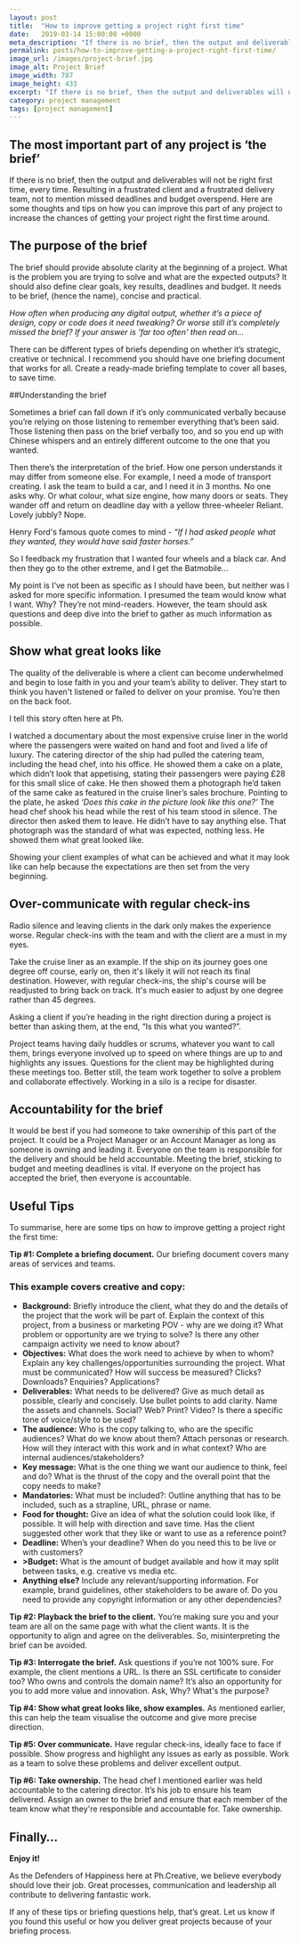 ```yaml
---
layout: post
title:  "How to improve getting a project right first time"
date:   2019-03-14 15:00:00 +0000
meta_description: "If there is no brief, then the output and deliverables will not be right first time, every time."
permalink: posts/how-to-improve-getting-a-project-right-first-time/
image_url: /images/project-brief.jpg
image_alt: Project Brief
image_width: 787
image_height: 433
excerpt: "If there is no brief, then the output and deliverables will not be right first time, every time."
category: project management
tags: [project management]
--- 
```


## The most important part of any project is ‘the brief’ 

If there is no brief, then the output and deliverables will not be right first time, every time. Resulting in a frustrated client and a frustrated delivery team, not to mention missed deadlines and budget overspend. Here are some thoughts and tips on how you can improve this part of any project to increase the chances of getting your project right the first time around. 

## The purpose of the brief

The brief should provide absolute clarity at the beginning of a project. What is the problem you are trying to solve and what are the expected outputs? It should also define clear goals, key results, deadlines and budget. It needs to be brief, (hence the name), concise and practical.

<i>How often when producing any digital output, whether it’s a piece of design, copy or code does it need tweaking? Or worse still it’s completely missed the brief? If your answer is 'far too often' then read on... </i>

There can be different types of briefs depending on whether it’s strategic, creative or technical. I recommend you should have one briefing document that works for all. Create a ready-made briefing template to cover all bases, to save time.

##Understanding the brief

Sometimes a brief can fall down if it’s only communicated verbally because you’re relying on those listening to remember everything that’s been said. Those listening then pass on the brief verbally too, and so you end up with Chinese whispers and an entirely different outcome to the one that you wanted.

Then there’s the interpretation of the brief. How one person understands it may differ from someone else. For example, I need a mode of transport creating. I ask the team to build a car, and I need it in 3 months. No one asks why. Or what colour, what size engine, how many doors or seats. They wander off and return on deadline day with a yellow three-wheeler Reliant. Lovely jubbly? Nope.

Henry Ford's famous quote comes to mind - <i>“If I had asked people what they wanted, they would have said faster horses.”</i>

So I feedback my frustration that I wanted four wheels and a black car. And then they go to the other extreme, and I get the Batmobile...

My point is I’ve not been as specific as I should have been, but neither was I asked for more specific information. I presumed the team would know what I want. Why? They’re not mind-readers. However, the team should ask questions and deep dive into the brief to gather as much information as possible.

## Show what great looks like

The quality of the deliverable is where a client can become underwhelmed and begin to lose faith in you and your team’s ability to deliver. They start to think you haven't listened or failed to deliver on your promise. You’re then on the back foot.

I tell this story often here at Ph.

I watched a documentary about the most expensive cruise liner in the world where the passengers were waited on hand and foot and lived a life of luxury. The catering director of the ship had pulled the catering team, including the head chef, into his office. He showed them a cake on a plate, which didn’t look that appetising, stating their passengers were paying £28 for this small slice of cake. He then showed them a photograph he’d taken of the same cake as featured in the cruise liner’s sales brochure. Pointing to the plate, he asked <i>‘Does this cake in the picture look like this one?’</i> The head chef shook his head while the rest of his team stood in silence. The director then asked them to leave. He didn’t have to say anything else. That photograph was the standard of what was expected, nothing less. He showed them what great looked like.

Showing your client examples of what can be achieved and what it may look like can help because the expectations are then set from the very beginning.

## Over-communicate with regular check-ins

Radio silence and leaving clients in the dark only makes the experience worse. Regular check-ins with the team and with the client are a must in my eyes.

Take the cruise liner as an example. If the ship on its journey goes one degree off course, early on, then it's likely it will not reach its final destination. However, with regular check-ins, the ship's course will be readjusted to bring back on track. It's much easier to adjust by one degree rather than 45 degrees.

Asking a client if you’re heading in the right direction during a project is better than asking them, at the end, “Is this what you wanted?”.

Project teams having daily huddles or scrums, whatever you want to call them, brings everyone involved up to speed on where things are up to and highlights any issues. Questions for the client may be highlighted during these meetings too. Better still, the team work together to solve a problem and collaborate effectively. Working in a silo is a recipe for disaster.

## Accountability for the brief

It would be best if you had someone to take ownership of this part of the project. It could be a Project Manager or an Account Manager as long as someone is owning and leading it. Everyone on the team is responsible for the delivery and should be held accountable. Meeting the brief, sticking to budget and meeting deadlines is vital. If everyone on the project has accepted the brief, then everyone is accountable.

## Useful Tips
To summarise, here are some tips on how to improve getting a project right the first time:

<strong>Tip #1: Complete a briefing document.</strong> Our briefing document covers many areas of services and teams.

### This example covers creative and copy:

- <strong>Background:</strong> Briefly introduce the client, what they do and the details of the project that the work will be part of. Explain the context of this project, from a business or marketing POV - why are we doing it? What problem or opportunity are we trying to solve? Is there any other campaign activity we need to know about?
- <strong>Objectives:</strong> What does the work need to achieve by when to whom? Explain any key challenges/opportunities surrounding the project. What must be communicated? How will success be measured? Clicks? Downloads? Enquiries? Applications?
- <strong>Deliverables:</strong> What needs to be delivered? Give as much detail as possible, clearly and concisely. Use bullet points to add clarity.  Name the assets and channels. Social? Web? Print? Video? Is there a specific tone of voice/style to be used?
- <strong>The audience:</strong> Who is the copy talking to, who are the specific audiences? What do we know about them? Attach personas or research. How will they interact with this work and in what context? Who are internal audiences/stakeholders?
- <strong>Key message:</strong> What is the one thing we want our audience to think, feel and do? What is the thrust of the copy and the overall point that the copy needs to make?
- <strong>Mandatories:</strong> What must be included?: Outline anything that has to be included, such as a strapline, URL, phrase or name.
- <strong>Food for thought:</strong> Give an idea of what the solution could look like, if possible. It will help with direction and save time. Has the client suggested other work that they like or want to use as a reference point?
- <strong>Deadline:</strong> When’s your deadline? When do you need this to be live or with customers?
- <strong>>Budget:</strong> What is the amount of budget available and how it may split between tasks, e.g. creative vs media etc.
- <strong>Anything else?</strong> Include any relevant/supporting information. For example, brand guidelines, other stakeholders to be aware of. Do you need to provide any copyright information or any other dependencies?

<strong>Tip #2: Playback the brief to the client.</strong> You’re making sure you and your team are all on the same page with what the client wants. It is the opportunity to align and agree on the deliverables. So, misinterpreting the brief can be avoided.

<strong>Tip #3: Interrogate the brief.</strong> Ask questions if you’re not 100% sure. For example, the client mentions a URL. Is there an SSL certificate to consider too? Who owns and controls the domain name? It’s also an opportunity for you to add more value and innovation. Ask, Why? What's the purpose?

<strong>Tip #4: Show what great looks like, show examples.</strong> As mentioned earlier, this can help the team visualise the outcome and give more precise direction.

<strong>Tip #5: Over communicate.</strong> Have regular check-ins, ideally face to face if possible. Show progress and highlight any issues as early as possible. Work as a team to solve these problems and deliver excellent output.

<strong>Tip #6: Take ownership.</strong> The head chef I mentioned earlier was held accountable to the catering director. It’s his job to ensure his team delivered. Assign an owner to the brief and ensure that each member of the team know what they're responsible and accountable for. Take ownership.

## Finally…
<strong>Enjoy it!</strong>

As the Defenders of Happiness here at Ph.Creative, we believe everybody should love their job. Great processes, communication and leadership all contribute to delivering fantastic work.

If any of these tips or briefing questions help, that’s great. Let us know if you found this useful or how you deliver great projects because of your briefing process.
